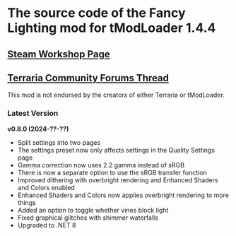 ﻿# The source code of the Fancy Lighting mod for tModLoader 1.4.4

## [Steam Workshop Page](https://steamcommunity.com/sharedfiles/filedetails/?id=2822950837)
## [Terraria Community Forums Thread](https://forums.terraria.org/index.php?threads/fancy-lighting-mod.113067/)

This mod is not endorsed by the creators of either Terraria or tModLoader.

### Latest Version

**v0.8.0 (2024-??-??)**
- Split settings into two pages
- The settings preset now only affects settings in the Quality Settings page
- Gamma correction now uses 2.2 gamma instead of sRGB
- There is now a separate option to use the sRGB transfer function
- Improved dithering with overbright rendering and Enhanced Shaders and Colors enabled
- Enhanced Shaders and Colors now applies overbright rendering to more things
- Added an option to toggle whether vines block light
- Fixed graphical glitches with shimmer waterfalls
- Upgraded to .NET 8